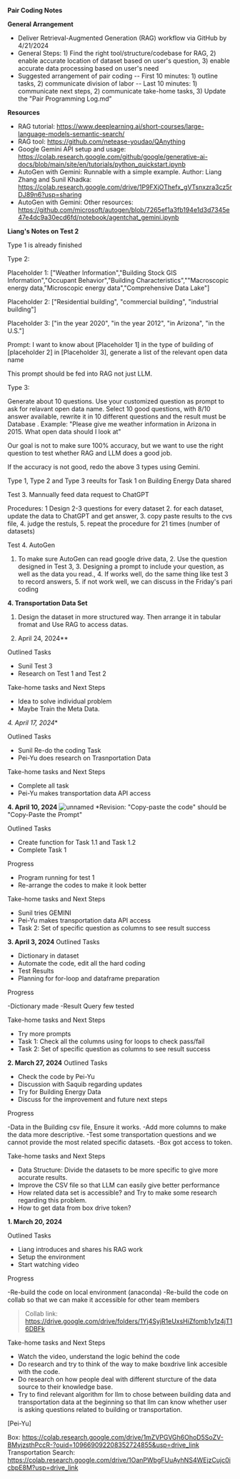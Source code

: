 **Pair Coding Notes**

**General Arrangement**
- Deliver Retrieval-Augmented Generation (RAG) workflow via GitHub by 4/21/2024
- General Steps: 1) Find the right tool/structure/codebase for RAG, 2) enable accurate location of dataset based on user's question, 3) enable accurate data processing based on user's need
- Suggested arrangement of pair coding
-- First 10 minutes: 1) outline tasks, 2) communicate division of labor
-- Last 10 minutes: 1) communicate next steps, 2) communicate take-home tasks, 3) Update the "Pair Programming Log.md"

**Resources**
- RAG tutorial: https://www.deeplearning.ai/short-courses/large-language-models-semantic-search/
- RAG tool: https://github.com/netease-youdao/QAnything
- Google Gemini API setup and usage: https://colab.research.google.com/github/google/generative-ai-docs/blob/main/site/en/tutorials/python_quickstart.ipynb
- AutoGen with Gemini: Runnable with a simple example. Author: Liang Zhang and Sunil Khadka: https://colab.research.google.com/drive/1P9FXjOThefx_gVTsnxzra3cz5rDJ89n6?usp=sharing
- AutoGen with Gemini: Other resources: https://github.com/microsoft/autogen/blob/7265ef1a3fb194e1d3d7345e47e4dc9a30ecd6fd/notebook/agentchat_gemini.ipynb

**Liang's Notes on Test 2**

Type 1 is already finished

Type 2:

Placeholder 1: ["Weather Information","Building Stock GIS Information","Occupant Behavior","Building Characteristics",""Macroscopic energy data,"Microscopic energy data","Comprehensive Data Lake"]

Placeholder 2: ["Residential building", "commercial building", "industrial building"]

Placeholder 3: ["in the year 2020", "in the year 2012", "in Arizona", "in the U.S."]

Prompt: I want to know about [Placeholder 1] in the type of building of [placeholder 2] in [Placeholder 3], generate a list of the relevant open data name

This prompt should be fed into RAG not just LLM.

Type 3: 

Generate about 10 questions. Use your customized question as prompt to ask for relavant open data name. Select 10 good questions, with 8/10 answer available, rewrite it in 10 different questions and the result must be Database
.
Example: "Please give me weather information in Arizona in 2015. What open data should I look at"

Our goal is not to make sure 100% accuracy, but we want to use the right question to test whether RAG and LLM does a good job.

If the accuracy is not good, redo the above 3 types using Gemini.

Type 1, Type 2 and Type 3 reeults for Task 1 on Building Energy Data shared

Test 3. Mannually feed data request to ChatGPT

Procedures: 1 Design 2-3 questions for every dataset 2. for each dataset, update the data to ChatGPT and get answer, 3. copy paste results to the cvs file, 4. judge the restuls, 5. repeat the procedure for 21 times (number of datasets)

Test 4. AutoGen

1. To make sure AutoGen can read google drive data, 2. Use the question designed in Test 3, 3. Designing a prompt to include your question, as well as the data you read., 4. If works well, do the same thing like test 3 to record answers, 5. if not work well, we can discuss in the Friday's pari coding

**4. Transportation Data Set**
1. Design the dataset in more structured way. Then arrange it in tabular fromat and Use RAG to access datas.

4. April 24, 2024**


Outlined Tasks
- Sunil Test 3
- Research on Test 1 and Test 2
  

Take-home tasks and Next Steps
- Idea to solve individual problem
- Maybe Train the Meta Data.

*4. April 17, 2024**


Outlined Tasks
- Sunil Re-do the coding Task
- Pei-Yu does research on Trasnportation Data
  


Take-home tasks and Next Steps
- Complete all task
- Pei-Yu makes transportation data API access


**4. April 10, 2024**
![unnamed](https://github.com/sunilkhadka139/LLM_Powered_AI_Framework_For_Semantic_Energy_Data_Search/assets/33605314/c2b84ba2-0326-4cdb-9bfb-9405ccb5f8b6)
*Revision: "Copy-paste the code" should be "Copy-Paste the Prompt"

Outlined Tasks
- Create function for Task 1.1 and Task 1.2
- Complete Task 1
  

Progress

- Program running for test 1
- Re-arrange the codes to make it look better
 


Take-home tasks and Next Steps
- Sunil tries GEMINI
- Pei-Yu makes transportation data API access
- Task 2: Set of specific question as columns to see result success


**3. April 3, 2024**
Outlined Tasks
- Dictionary in dataset
- Automate the code, edit all the hard coding
- Test Results
- Planning for for-loop and dataframe preparation

Progress

-Dictionary made
-Result Query few tested


Take-home tasks and Next Steps
- Try more prompts
- Task 1: Check all the columns using for loops to check pass/fail
- Task 2: Set of specific question as columns to see result success

  


**2. March 27, 2024**
Outlined Tasks
- Check the code by Pei-Yu
- Discussion with Saquib regarding updates
- Try for Building Energy Data
- Discuss for the improvement and future next steps

Progress

-Data in the Building csv file, Ensure it works.
-Add more columns to make the data more descriptive.
-Test some transportation questions and we cannot provide the most related specific datasets.
-Box got access to token.




Take-home tasks and Next Steps
- Data Structure: Divide the datasets to be more specific to give more accurate results.
- Improve the CSV file so that LLM can easily give better performance
- How related data set is accessible? and Try to make some research regarding this problem.
- How to get data from box drive token?
  



**1. March 20, 2024**

Outlined Tasks
- Liang introduces and shares his RAG work
- Setup the environment
- Start watching video

Progress

-Re-build the code on local environment (anaconda)
-Re-build the code on collab so that we can make it accessible for other team members
> Collab link:  https://drive.google.com/drive/folders/1Yj4SyjR1eUxsHiZfomb1y1z4jT16DBFk

  

Take-home tasks and Next Steps
- Watch the video, understand the logic behind the code
- Do research and try to think of the way to make boxdrive link accesible with the code.  
- Do research on how people deal with different sturcture of the data source to their knowledge base.
- Try to find relevant algorithm for llm to chose between building data and transportation data at the beginning so that llm can know whether user is asking questions related to building or transportation.

[Pei-Yu]

Box: https://colab.research.google.com/drive/1mZVPGVGh6OhoD5SoZV-BMvjzsthPccR-?ouid=109669092208352724855&usp=drive_link
Transportation Search: https://colab.research.google.com/drive/1OanPWbgFUuAyhNS4WEjzCujc0icbpE8M?usp=drive_link
